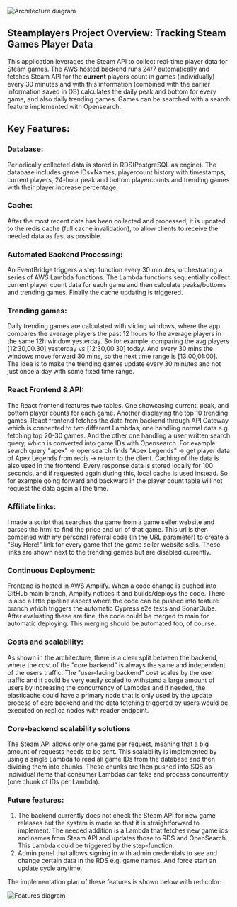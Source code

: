 ![Architecture diagram](https://github.com/JoonasPel/steamplayersBackend/blob/main/images/architecture.png?raw=true)

## Steamplayers Project Overview: Tracking Steam Games Player Data

This application leverages the Steam API to collect real-time player data for Steam games. The AWS hosted backend runs 24/7 automatically and fetches Steam API for the <strong>current</strong> players count in games (individually) every 30 minutes and with this information (combined with the earlier information saved in DB) calculates the daily peak and bottom for every game, and also daily trending games. Games can be searched with a search feature implemented with Opensearch.

## Key Features:

### Database:

Periodically collected data is stored in RDS(PostgreSQL as engine). The database includes game IDs+Names, playercount history with timestamps, current players, 24-hour peak and bottom playercounts and trending games with their player increase percentage.

### Cache:

After the most recent data has been collected and processed, it is updated to the redis cache (full cache invalidation), to allow clients to receive the needed data as fast as possible.
        
### Automated Backend Processing:

An EventBridge triggers a step function every 30 minutes, orchestrating a series of AWS Lambda functions. The Lambda functions sequentially collect current player count data for each game and then calculate peaks/bottoms and trending games. Finally the cache updating is triggered.
    
### Trending games:
Daily trending games are calculated with sliding windows, where the app compares the average players the past 12 hours to the average players in the same 12h window yesterday. So for example, comparing the avg players [12:30,00.30] yesterday vs [12:30,00.30] today. And every 30 mins the windows move forward 30 mins, so the next time range is [13:00,01:00]. The idea is to make the trending games update every 30 minutes and not just once a day with some fixed time range. 

### React Frontend & API:
The React frontend features two tables. One showcasing current, peak, and bottom player counts for each game. Another displaying the top 10 trending games. React frontend fetches the data from backend through API Gateway which is connected to two different Lambdas, one handling normal data e.g. fetching top 20-30 games. And the other one handling a user written search query, which is converted into game IDs with Opensearch. For example: search query "apex" -> opensearch finds "Apex Legends" -> get player data of Apex Legends from redis -> return to the client. Caching of the data is also used in the frontend. Every response data is stored locally for 100 seconds, and if requested again during this, local cache is used instead. So for example going forward and backward in the player count table will not request the data again all the time.
    
### Affiliate links:
I made a script that searches the game from a game seller website and parses the html to find the price and url of that game. This url is then combined with my personal referral code (in the URL parameter) to create a "Buy Here!" link for every game that the game seller website sells. These links are shown next to the trending games but are disabled currently.

### Continuous Deployment:
Frontend is hosted in AWS Amplify. When a code change is pushed into GitHub main branch, Amplify notices it and builds/deploys the code. There is also a little pipeline aspect where the code can be pushed into feature branch which triggers the automatic Cypress e2e tests and SonarQube. After evaluating these are fine, the code could be merged to main for automatic deploying. This merging should be automated too, of course.

### Costs and scalability:
As shown in the architecture, there is a clear split between the backend, where the cost of the "core backend" is always the same and independent of the users traffic. The "user-facing backend" cost scales by the user traffic and it could be very easily scaled to withstand a large amount of users by increasing the concurrency of Lambdas and if needed, the elasticache could have a primary node that is only used by the update process of core backend and the data fetching triggered by users would be executed on replica nodes with reader endpoint.

### Core-backend scalability solutions
The Steam API allows only one game per request, meaning that a big amount of requests needs to be sent. This scalability is implemented by using a single Lambda to read all game IDs from the database and then dividing them into chunks. These chunks are then pushed into SQS as individual items that consumer Lambdas can take and process concurrently. (one chunk of IDs per Lambda). 

### Future features:
1. The backend currently does not check the Steam API for new game releases
but the system is made so that it is straightforward to implement. The
needed addition is a Lambda that fetches new game ids and names from
Steam API and updates those to RDS and OpenSearch. This Lambda could be
triggered by the step-function.
2. Admin panel that allows signing in with admin credentials to see and
change certain data in the RDS e.g. game names. And force start an update
cycle anytime.

The implementation plan of these features is shown below with red color:

![Features diagram](https://github.com/JoonasPel/steamplayersBackend/blob/main/images/features.png?raw=true)
